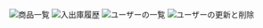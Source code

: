 

![商品一覧](https://user-images.githubusercontent.com/75824193/135371269-5dc65d07-4525-4e4a-b5e1-e22d8aaa2d25.png)
![入出庫履歴](https://user-images.githubusercontent.com/75824193/135371277-5e0248e4-6d55-4cc1-8e26-ba9426b501b1.png)
![ユーザーの一覧](https://user-images.githubusercontent.com/75824193/135371297-e5989449-3a56-4c83-bf9c-7ca9d683a356.png)
![ユーザーの更新と削除](https://user-images.githubusercontent.com/75824193/135371312-45f0508a-3cb0-478c-9a0e-877d40be63c7.png)
